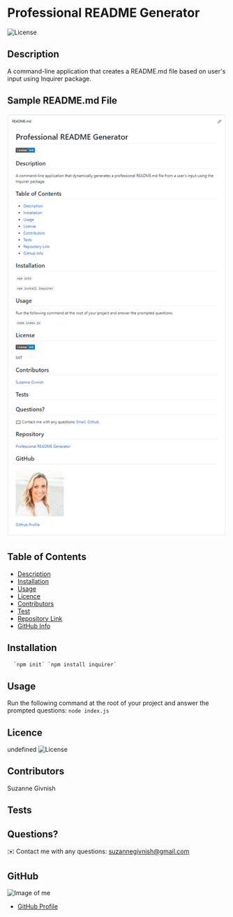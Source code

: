 
# Professional README Generator

![License](https://img.shields.io/badge/License-mit-blue.svg "License Badge")

## Description 
A command-line application that creates a README.md file based on user's input using Inquirer package.

## Sample README.md File
![README.md file](https://github.com/suzygiv/Professional-README-Generator/blob/main/assets/Sample%20README.md%20file.PNG)

## Table of Contents
- [Description](#Description)
- [Installation](#Installation)
- [Usage](#Usage)
- [Licence](#Licence)
- [Contributors](#Contributors)
- [Test](#Test)
- [Repository Link](#Repository)
- [GitHub Info](#GitHub) 

## Installation
      `npm init` `npm install inquirer`

## Usage
Run the following command at the root of your project and answer the prompted questions: `node index.js`

## Licence
undefined
![License](https://img.shields.io/badge/License-mit-blue.svg "License Badge")

## Contributors
Suzanne Givnish

## Tests


## Questions?
✉️ Contact me with any questions: suzannegivnish@gmail.com

## GitHub
![Image of me](https://avatars0.githubusercontent.com/u/69487481?v=4)
- [GitHub Profile](https://github.com/suzygiv)

